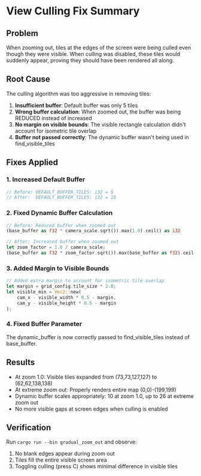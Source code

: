 # View Culling Fix Summary

## Problem
When zooming out, tiles at the edges of the screen were being culled even though they were visible. When culling was disabled, these tiles would suddenly appear, proving they should have been rendered all along.

## Root Cause
The culling algorithm was too aggressive in removing tiles:
1. **Insufficient buffer**: Default buffer was only 5 tiles
2. **Wrong buffer calculation**: When zoomed out, the buffer was being REDUCED instead of increased
3. **No margin on visible bounds**: The visible rectangle calculation didn't account for isometric tile overlap
4. **Buffer not passed correctly**: The dynamic buffer wasn't being used in find_visible_tiles

## Fixes Applied

### 1. Increased Default Buffer
```rust
// Before: DEFAULT_BUFFER_TILES: i32 = 5
// After:  DEFAULT_BUFFER_TILES: i32 = 10
```

### 2. Fixed Dynamic Buffer Calculation
```rust
// Before: Reduced buffer when zoomed out
(base_buffer as f32 * camera_scale.sqrt()).max(1.0).ceil() as i32

// After: Increased buffer when zoomed out
let zoom_factor = 1.0 / camera_scale;
(base_buffer as f32 * zoom_factor.sqrt()).max(base_buffer as f32).ceil() as i32
```

### 3. Added Margin to Visible Bounds
```rust
// Added extra margin to account for isometric tile overlap
let margin = grid_config.tile_size * 2.0;
let visible_min = Vec2::new(
    cam_x - visible_width * 0.5 - margin, 
    cam_y - visible_height * 0.5 - margin
);
```

### 4. Fixed Buffer Parameter
The dynamic_buffer is now correctly passed to find_visible_tiles instead of base_buffer.

## Results
- At zoom 1.0: Visible tiles expanded from (73,73,127,127) to (62,62,138,138)
- At extreme zoom out: Properly renders entire map (0,0)-(199,199)
- Dynamic buffer scales appropriately: 10 at zoom 1.0, up to 26 at extreme zoom out
- No more visible gaps at screen edges when culling is enabled

## Verification
Run `cargo run --bin gradual_zoom_out` and observe:
1. No blank edges appear during zoom out
2. Tiles fill the entire visible screen area
3. Toggling culling (press C) shows minimal difference in visible tiles
